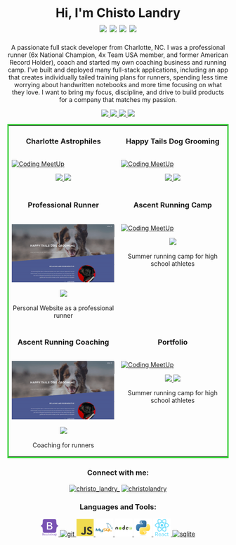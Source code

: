 <h1 align="center">Hi, I'm Chisto Landry </br> 
<img src="https://img.shields.io/static/v1?label=|&message=JavaScript&color=23555f&style=plastic&logo=javascript&logo-color=white"/>
<img src="https://img.shields.io/static/v1?label=|&message=CSS&color=23555f&style=plastic&logo=css3&logo-color=white"/>
<img src="https://img.shields.io/static/v1?label=|&message=NodeJS&color=23555f&style=plastic&logo=node.js&logo-color=white"/>
<img src="https://img.shields.io/static/v1?label=|&message=MongoDB&color=23555f&style=plastic&logo=mongodb&logo-color=white"/>
</h1>

<p align="center">A passionate full stack developer from Charlotte, NC.  I was a professional runner (6x National Champion, 4x Team USA member, and former American Record Holder), coach and started my own coaching business and running camp.  I've built and deployed many full-stack applications, including an app that creates individually tailed training plans for runners, spending less time worrying about handwritten notebooks and more time focusing on what they love. I want to bring my focus, discipline, and drive to build products for a company that matches my passion.</p>

<p align="center">
  <a href="https://christolandry.netlify.app/" target="_blank">
    <img src="https://img.shields.io/static/v1?label=|&message=WEBSITE&color=23555f&style=plastic&logo=react&logo-color=white"/>
  </a>
  <a href="https://www.linkedin.com/in/christolandry/" target="_blank">
    <img src="https://img.shields.io/static/v1?label=|&message=LINKEDIN&color=cdf998&style=plastic&logo=linkedin&logo-color=white"/>
  </a>
  <a href="https://angel.co/u/christo-landry" target="_blank">
      <img src="https://img.shields.io/static/v1?label=|&message=ANGEL-LIST&color=cdf998&style=plastic&logo=angellist&logo-color=white"/>
  </a>
  <a href="Landry-ChristoResume.pdf" target="_blank">
      <img src="https://img.shields.io/static/v1?label=|&message=RESUME&color=23555f&style=plastic&logo=adobeacrobatreader&logo-color=white"/>
  </a>
</p>

<table bordercolor="#32CD32">
        <tr>
            <td width="50%" valign="top">
                <h3 align="center">Charlotte Astrophiles</h3>
                <br />
                    <a target="_blank" href="https://charlotteastrophiles.netlify.app/">
                    <img src="charlotteAstrophiles.gif" width="100%"  alt="Coding MeetUp"/>
                </a>
                <br />
                <p align="center">
                     <a href="https://github.com/christolandry/Charlotte-Astrophiles" target="_blank">
                        <img src="https://img.shields.io/static/v1?label=|&message=REPO&color=23555f&style=plastic&logo=github&logo-color=white"/>
                    </a>
                    <a href="https://charlotteastrophiles.netlify.app/" target="_blank">
                        <img src="https://img.shields.io/static/v1?label=|&message=WEBSITE&color=23555f&style=plastic&logo=html5&logo-color=white"/>
                    </a>
                <!-- <p align="center">Online Coding MeetUp Group</p> -->
            </td>
            <td width="50%" valign="top">
                <h3 align="center">Happy Tails Dog Grooming</h3>
                <br />
                    <a target="_blank" href="https://happytailsdoggroomings.netlify.app/">
                    <img src="https://happytailsdoggroomings.netlify.app/images/happyTails.gif" width="100%"  alt="Coding MeetUp"/>
                </a>
                <br />
                <p align="center">
                    <a href="https://github.com/christolandry/Happy-Tails" target="_blank">
                        <img src="https://img.shields.io/static/v1?label=|&message=REPO&color=23555f&style=plastic&logo=github&logo-color=white"/>
                    </a>
                    <a href="https://www.kimmiethecoder.com/codingmeetup/" target="_blank">
                        <img src="https://img.shields.io/static/v1?label=|&message=WEBSITE&color=23555f&style=plastic&logo=html5&logo-color=white"/>
                    </a>
                </p>
                <!-- <p align="center">Online Coding MeetUp Group</p> -->
            </td>
        </tr>
        <tr>
            <td width="50%" valign="top">
                <h3 align="center">Professional Runner</h3>
                <br />
                    <a target="_blank" href="https://christolandry.com/">
                    <img src="happyTails.gif" width="100%"  alt="Coding MeetUp"/>
                </a>
                <br />
                <p align="center">
                    <a href="https://christolandry.com/" target="_blank">
                        <img src="https://img.shields.io/static/v1?label=|&message=WEBSITE&color=23555f&style=plastic&logo=wordpress&logo-color=white"/>
                    </a>
                <p align="center">Personal Website as a professional runner</p>
            </td>
            <td width="50%" valign="top">
                <h3 align="center">Ascent Running Camp</h3>
                <br />
                    <a target="_blank" href="https://ascentrunningcamp.com">
                    <img src="ascentRunningCamp.gif" width="100%"  alt="Coding MeetUp"/>
                </a>
                <br />
                <p align="center">
                    <a href="https://ascentrunningcamp.com" target="_blank">
                        <img src="https://img.shields.io/static/v1?label=|&message=WEBSITE&color=23555f&style=plastic&logo=html5&logo-color=white"/>
                    </a>
                </p>
                <p align="center">Summer running camp for high school athletes</p>
            </td>
        </tr>
        <tr>
            <td width="50%" valign="top">
                <h3 align="center">Ascent Running Coaching</h3>
                <br />
                    <a target="_blank" href="https://ascentrunningcoaching.com/">
                    <img src="happyTails.gif" width="100%"  alt="Coding MeetUp"/>
                </a>
                <br />
                <p align="center">
                    <a href="https://ascentrunningcoaching.com/" target="_blank">
                        <img src="https://img.shields.io/static/v1?label=|&message=WEBSITE&color=23555f&style=plastic&logo=wordpress&logo-color=white"/>
                    </a>
                <p align="center">Coaching for runners</p>
            </td>
            <td width="50%" valign="top">
                <h3 align="center">Portfolio</h3>
                <br />
                    <a target="_blank" href="https://christolandry.netlify.app/">
                    <img src="https://happytailsdoggroomings.netlify.app/images/happyTails.gif" width="100%"  alt="Coding MeetUp"/>
                </a>
                <br />
                <p align="center">
                    <a href="https://github.com/christolandry/Portfolio" target="_blank">
                        <img src="https://img.shields.io/static/v1?label=|&message=REPO&color=23555f&style=plastic&logo=github&logo-color=white"/>
                    </a>
                    <a href="https://christolandry.netlify.app/" target="_blank">
                        <img src="https://img.shields.io/static/v1?label=|&message=WEBSITE&color=23555f&style=plastic&logo=html5&logo-color=white"/>
                    </a>
                </p>
                <p align="center">Summer running camp for high school athletes</p>
            </td>
        </tr>
    </table>



<h3 align="center">Connect with me:</h3>
<p align="center">
<a href="https://twitter.com/christo_landry_" target="blank"><img align="center" src="https://raw.githubusercontent.com/rahuldkjain/github-profile-readme-generator/master/src/images/icons/Social/twitter.svg" alt="christo_landry_" height="30" width="40" /></a>
<a href="https://linkedin.com/in/christolandry" target="blank"><img align="center" src="https://raw.githubusercontent.com/rahuldkjain/github-profile-readme-generator/master/src/images/icons/Social/linked-in-alt.svg" alt="christolandry" height="30" width="40" /></a>
</p>

<h3 align="center">Languages and Tools:</h3>
<p align="center"> <a href="https://getbootstrap.com" target="_blank" rel="noreferrer"> <img src="https://raw.githubusercontent.com/devicons/devicon/master/icons/bootstrap/bootstrap-plain-wordmark.svg" alt="bootstrap" width="40" height="40"/> </a> <a href="https://git-scm.com/" target="_blank" rel="noreferrer"> <img src="https://www.vectorlogo.zone/logos/git-scm/git-scm-icon.svg" alt="git" width="40" height="40"/> </a> <a href="https://developer.mozilla.org/en-US/docs/Web/JavaScript" target="_blank" rel="noreferrer"> <img src="https://raw.githubusercontent.com/devicons/devicon/master/icons/javascript/javascript-original.svg" alt="javascript" width="40" height="40"/> </a> <a href="https://www.mysql.com/" target="_blank" rel="noreferrer"> <img src="https://raw.githubusercontent.com/devicons/devicon/master/icons/mysql/mysql-original-wordmark.svg" alt="mysql" width="40" height="40"/> </a> <a href="https://nodejs.org" target="_blank" rel="noreferrer"> <img src="https://raw.githubusercontent.com/devicons/devicon/master/icons/nodejs/nodejs-original-wordmark.svg" alt="nodejs" width="40" height="40"/> </a> <a href="https://www.python.org" target="_blank" rel="noreferrer"> <img src="https://raw.githubusercontent.com/devicons/devicon/master/icons/python/python-original.svg" alt="python" width="40" height="40"/> </a> <a href="https://reactjs.org/" target="_blank" rel="noreferrer"> <img src="https://raw.githubusercontent.com/devicons/devicon/master/icons/react/react-original-wordmark.svg" alt="react" width="40" height="40"/> </a> <a href="https://www.sqlite.org/" target="_blank" rel="noreferrer"> <img src="https://www.vectorlogo.zone/logos/sqlite/sqlite-icon.svg" alt="sqlite" width="40" height="40"/> </a> </p>
